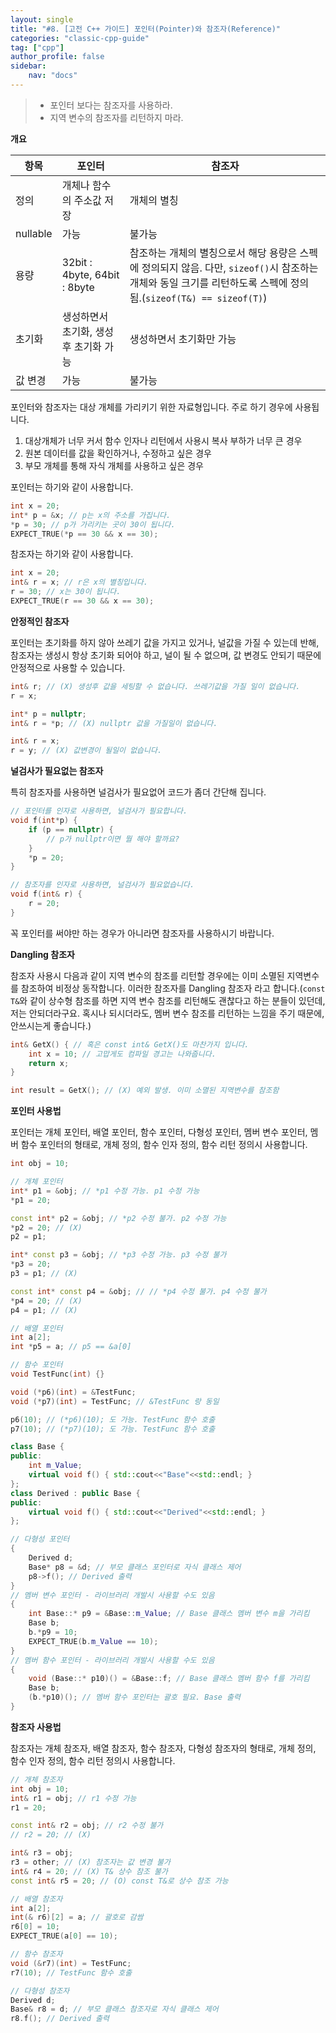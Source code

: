 ```yaml
---
layout: single
title: "#8. [고전 C++ 가이드] 포인터(Pointer)와 참조자(Reference)"
categories: "classic-cpp-guide"
tag: ["cpp"]
author_profile: false
sidebar: 
    nav: "docs"
---
```


> * 포인터 보다는 참조자를 사용하라.
> * 지역 변수의 참조자를 리턴하지 마라.

**개요**

|항목|포인터|참조자|
|--|--|--|
|정의|개체나 함수의 주소값 저장|개체의 별칭|
|nullable|가능|불가능|
|용량|32bit : 4byte, 64bit : 8byte|참조하는 개체의 별칭으로서 해당 용량은 스펙에 정의되지 않음. 다만, `sizeof()`시 참조하는 개체와 동일 크기를 리턴하도록 스펙에 정의됨.(`sizeof(T&) == sizeof(T)`)|
|초기화|생성하면서 초기화, 생성후 초기화 가능|생성하면서 초기화만 가능|
|값 변경|가능|불가능|

포인터와 참조자는 대상 개체를 가리키기 위한 자료형입니다. 주로 하기 경우에 사용됩니다.

1. 대상개체가 너무 커서 함수 인자나 리턴에서 사용시 복사 부하가 너무 큰 경우
2. 원본 데이터를 값을 확인하거나, 수정하고 싶은 경우
3. 부모 개체를 통해 자식 개체를 사용하고 싶은 경우

포인터는 하기와 같이 사용합니다.

```cpp
int x = 20;
int* p = &x; // p는 x의 주소를 가집니다.
*p = 30; // p가 가리키는 곳이 30이 됩니다.
EXPECT_TRUE(*p == 30 && x == 30); 
```
참조자는 하기와 같이 사용합니다.

```cpp
int x = 20;
int& r = x; // r은 x의 별칭입니다.
r = 30; // x는 30이 됩니다.
EXPECT_TRUE(r == 30 && x == 30);
```

**안정적인 참조자**

포인터는 초기화를 하지 않아 쓰레기 값을 가지고 있거나, 널값을 가질 수 있는데 반해, 참조자는 생성시 항상 초기화 되어야 하고, 널이 될 수 없으며, 값 변경도 안되기 때문에 안정적으로 사용할 수 있습니다.

```cpp
int& r; // (X) 생성후 값을 세팅할 수 없습니다. 쓰레기값을 가질 일이 없습니다.
r = x; 

int* p = nullptr;
int& r = *p; // (X) nullptr 값을 가질일이 없습니다.

int& r = x;
r = y; // (X) 값변경이 될일이 없습니다.
```
**널검사가 필요없는 참조자**

특히 참조자를 사용하면 널검사가 필요없어 코드가 좀더 간단해 집니다.

```cpp
// 포인터를 인자로 사용하면, 널검사가 필요합니다.
void f(int*p) {
    if (p == nullptr) {
        // p가 nullptr이면 뭘 해야 할까요?
    }
    *p = 20;
}

// 참조자를 인자로 사용하면, 널검사가 필요없습니다.
void f(int& r) {
    r = 20;
}
```

꼭 포인터를 써야만 하는 경우가 아니라면 참조자를 사용하시기 바랍니다.

**Dangling 참조자**

참조자 사용시 다음과 같이 지역 변수의 참조를 리턴할 경우에는 이미 소멸된 지역변수를 참조하여 비정상 동작합니다. 이러한 참조자를 Dangling 참조자 라고 합니다.(`const T&`와 같이 상수형 참조를 하면 지역 변수 참조를 리턴해도 괜찮다고 하는 분들이 있던데, 저는 안되더라구요. 혹시나 되시더라도, 멤버 변수 참조를 리턴하는 느낌을 주기 때문에, 안쓰시는게 좋습니다.) 

```cpp
int& GetX() { // 혹은 const int& GetX()도 마찬가지 입니다.
    int x = 10; // 고맙게도 컴파일 경고는 나와줍니다.
    return x; 
} 

int result = GetX(); // (X) 예외 발생. 이미 소멸된 지역변수를 참조함
```

**포인터 사용법**

포인터는 개체 포인터, 배열 포인터, 함수 포인터, 다형성 포인터, 멤버 변수 포인터, 멤버 함수 포인터의 형태로, 개체 정의, 함수 인자 정의, 함수 리턴 정의시 사용합니다. 

```cpp
int obj = 10;

// 개체 포인터
int* p1 = &obj; // *p1 수정 가능. p1 수정 가능
*p1 = 20;

const int* p2 = &obj; // *p2 수정 불가. p2 수정 가능
*p2 = 20; // (X)
p2 = p1;

int* const p3 = &obj; // *p3 수정 가능. p3 수정 불가
*p3 = 20;
p3 = p1; // (X)

const int* const p4 = &obj; // // *p4 수정 불가. p4 수정 불가
*p4 = 20; // (X)
p4 = p1; // (X)
```

```cpp
// 배열 포인터
int a[2];
int *p5 = a; // p5 == &a[0]
```

```cpp
// 함수 포인터
void TestFunc(int) {}

void (*p6)(int) = &TestFunc;
void (*p7)(int) = TestFunc; // &TestFunc 랑 동일

p6(10); // (*p6)(10); 도 가능. TestFunc 함수 호출 
p7(10); // (*p7)(10); 도 가능. TestFunc 함수 호출
```

```cpp
class Base {
public:
    int m_Value;
    virtual void f() { std::cout<<"Base"<<std::endl; }    
};
class Derived : public Base {
public:
    virtual void f() { std::cout<<"Derived"<<std::endl; }    
};

// 다형성 포인터
{
    Derived d;
    Base* p8 = &d; // 부모 클래스 포인터로 자식 클래스 제어
    p8->f(); // Derived 출력
}
// 멤버 변수 포인터 - 라이브러리 개발시 사용할 수도 있음
{
    int Base::* p9 = &Base::m_Value; // Base 클래스 멤버 변수 m을 가리킴
    Base b;
    b.*p9 = 10;
    EXPECT_TRUE(b.m_Value == 10);
}
// 멤버 함수 포인터 - 라이브러리 개발시 사용할 수도 있음
{
    void (Base::* p10)() = &Base::f; // Base 클래스 멤버 함수 f를 가리킴
    Base b;
    (b.*p10)(); // 멤버 함수 포인터는 괄호 필요. Base 출력
}  
```

**참조자 사용법**

참조자는 개체 참조자, 배열 참조자, 함수 참조자, 다형성 참조자의 형태로, 개체 정의, 함수 인자 정의, 함수 리턴 정의시 사용합니다. 

```cpp
// 개체 참조자
int obj = 10;
int& r1 = obj; // r1 수정 가능
r1 = 20; 

const int& r2 = obj; // r2 수정 불가
// r2 = 20; // (X)

int& r3 = obj;
r3 = other; // (X) 참조자는 값 변경 불가
int& r4 = 20; // (X) T& 상수 참조 불가
const int& r5 = 20; // (O) const T&로 상수 참조 가능
```

```cpp
// 배열 참조자
int a[2];
int(& r6)[2] = a; // 괄호로 감쌈
r6[0] = 10;
EXPECT_TRUE(a[0] == 10);
```

```cpp
// 함수 참조자 
void (&r7)(int) = TestFunc;
r7(10); // TestFunc 함수 호출 
```

```cpp
// 다형성 참조자
Derived d;
Base& r8 = d; // 부모 클래스 참조자로 자식 클래스 제어
r8.f(); // Derived 출력
```